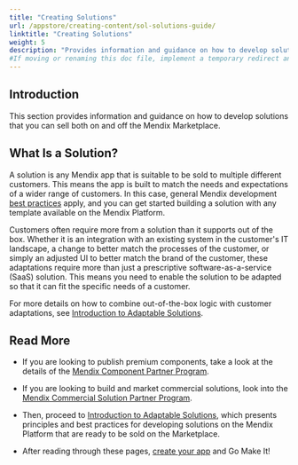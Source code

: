 ```yaml
---
title: "Creating Solutions"
url: /appstore/creating-content/sol-solutions-guide/
linktitle: "Creating Solutions"
weight: 5
description: "Provides information and guidance on how to develop solutions you can sell both on and off the Mendix Marketplace."
#If moving or renaming this doc file, implement a temporary redirect and let the respective team know they should update the URL in the product. See Mapping to Products for more details.
---
```


## Introduction

This section provides information and guidance on how to develop solutions that you can sell both on and off the Mendix Marketplace.

## What Is a Solution?

A solution is any Mendix app that is suitable to be sold to multiple different customers. This means the app is built to match the needs and expectations of a wider range of customers. In this case, general Mendix development [best practices](/refguide/dev-best-practices/) apply, and you can get started building a solution with any template available on the Mendix Platform.

Customers often require more from a solution than it supports out of the box. Whether it is an integration with an existing system in the customer's IT landscape, a change to better match the processes of the customer, or simply an adjusted UI to better match the brand of the customer, these adaptations require more than just a prescriptive software-as-a-service (SaaS) solution. This means you need to enable the solution to be adapted so that it can fit the specific needs of a customer.

For more details on how to combine out-of-the-box logic with customer adaptations, see [Introduction to Adaptable Solutions](/appstore/creating-content/sol-adapt/).

## Read More

* If you are looking to publish premium components, take a look at the details of the [Mendix Component Partner Program](/appstore/partner-program/).

* If you are looking to build and market commercial solutions, look into the [Mendix Commercial Solution Partner Program](/appstore/creating-content/comm-sol-partner-program/).

* Then, proceed to [Introduction to Adaptable Solutions](/appstore/creating-content/sol-adapt/), which presents principles and best practices for developing solutions on the Mendix Platform that are ready to be sold on the Marketplace.

* After reading through these pages, [create your app](https://new.mendix.com/) and Go Make It!

